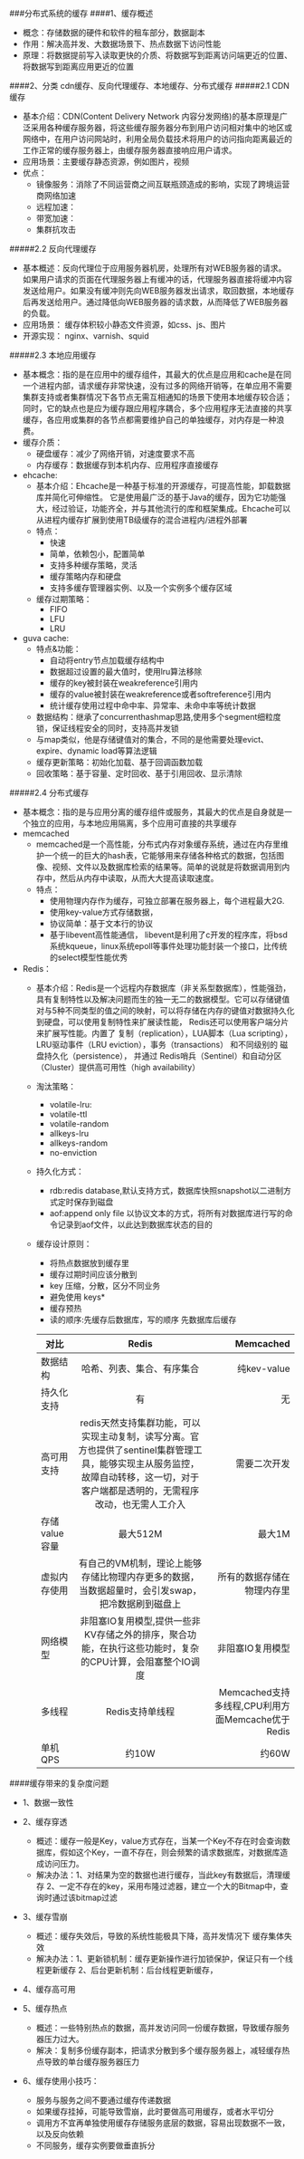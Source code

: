 ###分布式系统的缓存
####1、缓存概述
* 概念：存储数据的硬件和软件的租车部分，数据副本
* 作用：解决高并发、大数据场景下、热点数据下访问性能
* 原理：将数据提前写入读取更快的介质、将数据写到距离访问端更近的位置、将数据写到距离应用更近的位置

####2、分类 
cdn缓存、反向代理缓存、本地缓存、分布式缓存
#####2.1 CDN缓存
* 基本介绍：CDN(Content Delivery Network 内容分发网络)的基本原理是广泛采用各种缓存服务器，将这些缓存服务器分布到用户访问相对集中的地区或网络中，在用户访问网站时，利用全局负载技术将用户的访问指向距离最近的工作正常的缓存服务器上，由缓存服务器直接响应用户请求。
* 应用场景：主要缓存静态资源，例如图片，视频
* 优点：
	* 镜像服务：消除了不同运营商之间互联瓶颈造成的影响，实现了跨境运营商网络加速
	* 远程加速：
	* 带宽加速：
	* 集群抗攻击
		
#####2.2 反向代理缓存
* 基本概述：反向代理位于应用服务器机房，处理所有对WEB服务器的请求。
如果用户请求的页面在代理服务器上有缓冲的话，代理服务器直接将缓冲内容发送给用户。如果没有缓冲则先向WEB服务器发出请求，取回数据，本地缓存后再发送给用户。通过降低向WEB服务器的请求数，从而降低了WEB服务器的负载。
* 应用场景： 缓存体积较小静态文件资源，如css、js、图片
* 开源实现： nginx、varnish、squid

#####2.3 本地应用缓存
* 基本概念：指的是在应用中的缓存组件，其最大的优点是应用和cache是在同一个进程内部，请求缓存非常快速，没有过多的网络开销等，在单应用不需要集群支持或者集群情况下各节点无需互相通知的场景下使用本地缓存较合适；同时，它的缺点也是应为缓存跟应用程序耦合，多个应用程序无法直接的共享缓存，各应用或集群的各节点都需要维护自己的单独缓存，对内存是一种浪费。
* 缓存介质：
	* 硬盘缓存：减少了网络开销，对速度要求不高
	* 内存缓存：数据缓存到本机内存、应用程序直接缓存 
* ehcache:
	* 基本介绍：Ehcache是一种基于标准的开源缓存，可提高性能，卸载数据库并简化可伸缩性。 它是使用最广泛的基于Java的缓存，因为它功能强大，经过验证，功能齐全，并与其他流行的库和框架集成。Ehcache可以从进程内缓存扩展到使用TB级缓存的混合进程内/进程外部署 
	* 特点：
		* 快速
		* 简单，依赖包小，配置简单
		* 支持多种缓存策略，灵活
		* 缓存策略内存和硬盘
		* 支持多缓存管理器实例、以及一个实例多个缓存区域 
	* 缓存过期策略：
		* FIFO
		* LFU
		* LRU 
* guva cache:
	* 特点&功能：
		* 自动将entry节点加载缓存结构中
		* 数据超过设置的最大值时，使用lru算法移除
		* 缓存的key被封装在weakreference引用内
		* 缓存的value被封装在weakreference或者softreference引用内
		* 统计缓存使用过程中命中率、异常率、未命中率等统计数据
	* 数据结构：继承了concurrenthashmap思路,使用多个segment细粒度锁，保证线程安全的同时，支持高并发锁
	* 与map类似，他是存储键值对的集合，不同的是他需要处理evict、expire、dynamic load等算法逻辑
	* 缓存更新策略：初始化加载、基于回调函数加载
	* 回收策略：基于容量、定时回收、基于引用回收、显示清除
 
#####2.4 分布式缓存
* 基本概念：指的是与应用分离的缓存组件或服务，其最大的优点是自身就是一个独立的应用，与本地应用隔离，多个应用可直接的共享缓存
* memcached
	* memcached是一个高性能，分布式内存对象缓存系统，通过在内存里维护一个统一的巨大的hash表，它能够用来存储各种格式的数据，包括图像、视频、文件以及数据库检索的结果等。简单的说就是将数据调用到内存中，然后从内存中读取，从而大大提高读取速度。
	* 特点：
		* 使用物理内存作为缓存，可独立部署在服务器上，每个进程最大2G.
		* 使用key-value方式存储数据，
		* 协议简单：基于文本行的协议
		* 基于libevent高性能通信， libevent是利用了c开发的程序库，将bsd系统kqueue，linux系统epoll等事件处理功能封装一个接口，比传统的select模型性能优秀
* Redis：
	* 基本介绍：Redis是一个远程内存数据库（非关系型数据库），性能强劲，具有复制特性以及解决问题而生的独一无二的数据模型。它可以存储键值对与5种不同类型的值之间的映射，可以将存储在内存的键值对数据持久化到硬盘，可以使用复制特性来扩展读性能，
Redis还可以使用客户端分片来扩展写性能。内置了 复制（replication），LUA脚本（Lua scripting），LRU驱动事件（LRU eviction），事务（transactions） 和不同级别的 磁盘持久化（persistence）， 并通过 Redis哨兵（Sentinel）和自动分区（Cluster）提供高可用性（high availability）
	* 淘汰策略：
		* volatile-lru:
		* volatile-ttl
		* volatile-random
		* allkeys-lru
		* allkeys-random
		* no-enviction
	* 持久化方式：
		* rdb:redis database,默认支持方式，数据库快照snapshot以二进制方式定时保存到磁盘
		* aof:append only file 以协议文本的方式，将所有对数据库进行写的命令记录到aof文件，以此达到数据库状态的目的
	* 缓存设计原则：
		* 将热点数据放到缓存里
		* 缓存过期时间应该分散到
		* key 压缩，分散，区分不同业务
		* 避免使用 keys* 
		* 缓存预热
		* 读的顺序:先缓存后数据库，写的顺序 先数据库后缓存

		| 对比   |      Redis      |  Memcached |
		|----------|:-------------:|------:|
		| 数据结构 |  哈希、列表、集合、有序集合 | 纯kev-value|
		| 持久化支持 |    有   |   无 |
		| 高可用支持 | redis天然支持集群功能，可以实现主动复制，读写分离。官方也提供了sentinel集群管理工具，能够实现主从服务监控，故障自动转移，这一切，对于客户端都是透明的，无需程序改动，也无需人工介入 |    需要二次开发|
		| 存储value容量 |    最大512M   |   最大1M |
		| 虚拟内存使用 |    有自己的VM机制，理论上能够存储比物理内存更多的数据，当数据超量时，会引发swap，把冷数据刷到磁盘上|   所有的数据存储在物理内存里 |
		| 网络模型 |    非阻塞IO复用模型,提供一些非KV存储之外的排序，聚合功能，在执行这些功能时，复杂的CPU计算，会阻塞整个IO调度 |   非阻塞IO复用模型 |
		| 多线程	 |    Redis支持单线程	   |   Memcached支持多线程,CPU利用方面Memcache优于Redis |
		| 单机QPS	 |   约10W   |   约60W |
	

####缓存带来的复杂度问题
* 1、数据一致性
* 2、缓存穿透
	* 概述：缓存一般是Key，value方式存在，当某一个Key不存在时会查询数据库，假如这个Key，一直不存在，则会频繁的请求数据库，对数据库造成访问压力。
	* 解决办法：1、对结果为空的数据也进行缓存，当此key有数据后，清理缓存 2、一定不存在的key，采用布隆过滤器，建立一个大的Bitmap中，查询时通过该bitmap过滤
* 3、缓存雪崩
	* 概述：缓存失效后，导致的系统性能极具下降，高并发情况下 缓存集体失效
	* 解决办法：1、更新锁机制：缓存更新操作进行加锁保护，保证只有一个线程更新缓存 2、后台更新机制：后台线程更新缓存，  
* 4、缓存高可用
* 5、缓存热点
	* 概述：一些特别热点的数据，高并发访问同一份缓存数据，导致缓存服务器压力过大。
	* 解决：复制多份缓存副本，把请求分散到多个缓存服务器上，减轻缓存热点导致的单台缓存服务器压力
 

* 6、缓存使用小技巧：
	* 服务与服务之间不要通过缓存传递数据
	* 如果缓存挂掉，可能导致雪崩，此时要做高可用缓存，或者水平切分
	* 调用方不宜再单独使用缓存存储服务底层的数据，容易出现数据不一致，以及反向依赖
	* 不同服务，缓存实例要做垂直拆分













